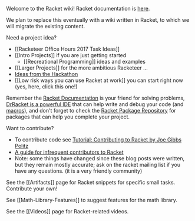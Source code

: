 Welcome to the Racket wiki!  Racket documentation is [here](http://docs.racket-lang.org).

We plan to replace this eventually with a wiki written in Racket, to which we will migrate the existing content.

Need a project idea?
  * [[Racketeer Office Hours 2017 Task Ideas]]
  * [[Intro Projects]] if you are just getting started
      - [[Recreational Programming]] ideas and examples
  * [[Larger Projects]] for the more ambitious Racketeer ...
  * [Ideas from the Hackathon](https://github.com/plt/racket/wiki/RacketCon-Hackathon-2012)
  * [[Low risk ways you can use Racket at work]] you can start right now (yes, here, click this one!)

Remember the [Racket Documentation](https://docs.racket-lang.org/index.html) is your friend for solving problems, [DrRacket is a powerful IDE](http://docs.racket-lang.org/drracket/interface-essentials.html) that can help write and debug your code (and [macros](http://docs.racket-lang.org/macro-debugger/index.html#%28part._.Using_the_.Macro_.Stepper%29)), and don't forget to check the [Racket Package Repository](https://pkgs.racket-lang.org/) for packages that can help you complete your project.

Want to contribute?
  * To contribute code see [Tutorial: Contributing to Racket by Joe Gibbs Politz](http://blog.racket-lang.org/2012/11/tutorial-contributing-to-racket.html)
  * [A guide for infrequent contributors to Racket](http://www.greghendershott.com/2013/04/a-guide-for-infrequent-contributors-to-racket.html)
  * Note: some things have changed since these blog posts were written, but they remain mostly accurate; ask on the racket mailing list if you have any questions. (it is a very friendly community)

See the [[Artifacts]] page for Racket snippets for specific small tasks.  Contribute your own!

See [[Math-Library-Features]] to suggest features for the math library.

See the [[Videos]] page for Racket-related videos.